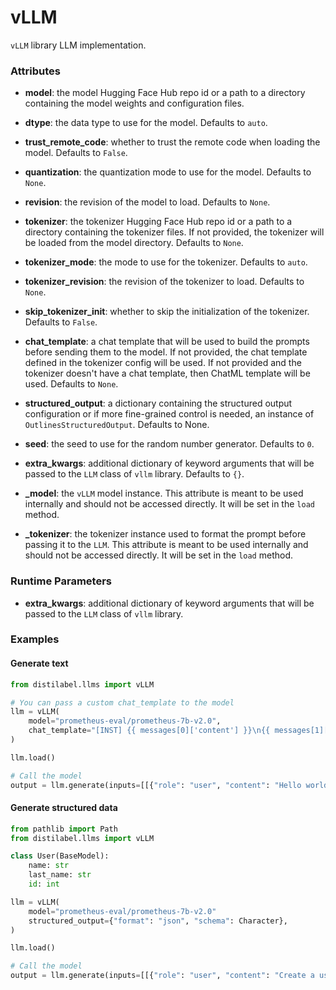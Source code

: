 # vLLM


`vLLM` library LLM implementation.







### Attributes

- **model**: the model Hugging Face Hub repo id or a path to a directory containing the  model weights and configuration files.

- **dtype**: the data type to use for the model. Defaults to `auto`.

- **trust_remote_code**: whether to trust the remote code when loading the model. Defaults  to `False`.

- **quantization**: the quantization mode to use for the model. Defaults to `None`.

- **revision**: the revision of the model to load. Defaults to `None`.

- **tokenizer**: the tokenizer Hugging Face Hub repo id or a path to a directory containing  the tokenizer files. If not provided, the tokenizer will be loaded from the  model directory. Defaults to `None`.

- **tokenizer_mode**: the mode to use for the tokenizer. Defaults to `auto`.

- **tokenizer_revision**: the revision of the tokenizer to load. Defaults to `None`.

- **skip_tokenizer_init**: whether to skip the initialization of the tokenizer. Defaults  to `False`.

- **chat_template**: a chat template that will be used to build the prompts before  sending them to the model. If not provided, the chat template defined in the  tokenizer config will be used. If not provided and the tokenizer doesn't have  a chat template, then ChatML template will be used. Defaults to `None`.

- **structured_output**: a dictionary containing the structured output configuration or if more  fine-grained control is needed, an instance of `OutlinesStructuredOutput`. Defaults to None.

- **seed**: the seed to use for the random number generator. Defaults to `0`.

- **extra_kwargs**: additional dictionary of keyword arguments that will be passed to the  `LLM` class of `vllm` library. Defaults to `{}`.

- **_model**: the `vLLM` model instance. This attribute is meant to be used internally  and should not be accessed directly. It will be set in the `load` method.

- **_tokenizer**: the tokenizer instance used to format the prompt before passing it to  the `LLM`. This attribute is meant to be used internally and should not be  accessed directly. It will be set in the `load` method.





### Runtime Parameters

- **extra_kwargs**: additional dictionary of keyword arguments that will be passed to  the `LLM` class of `vllm` library.




### Examples


#### Generate text
```python
from distilabel.llms import vLLM

# You can pass a custom chat_template to the model
llm = vLLM(
    model="prometheus-eval/prometheus-7b-v2.0",
    chat_template="[INST] {{ messages[0]['content'] }}\n{{ messages[1]['content'] }}[/INST]",
)

llm.load()

# Call the model
output = llm.generate(inputs=[[{"role": "user", "content": "Hello world!"}]])
```

#### Generate structured data
```python
from pathlib import Path
from distilabel.llms import vLLM

class User(BaseModel):
    name: str
    last_name: str
    id: int

llm = vLLM(
    model="prometheus-eval/prometheus-7b-v2.0"
    structured_output={"format": "json", "schema": Character},
)

llm.load()

# Call the model
output = llm.generate(inputs=[[{"role": "user", "content": "Create a user profile for the following marathon"}]])
```



